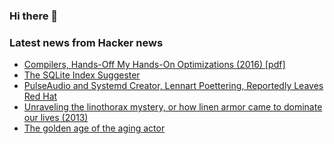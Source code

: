 ### Hi there 👋

<!--
**arashid-sh/arashid-sh** is a ✨ _special_ ✨ repository because its `README.md` (this file) appears on your GitHub profile.

Here are some ideas to get you started:

- 🔭 I’m currently working on ...
- 🌱 I’m currently learning ...
- 👯 I’m looking to collaborate on ...
- 🤔 I’m looking for help with ...
- 💬 Ask me about ...
- 📫 How to reach me: ...
- 😄 Pronouns: ...
- ⚡ Fun fact: ...
-->

### Latest news from Hacker news
<!-- BLOG-POST-LIST:START -->
- [Compilers, Hands-Off My Hands-On Optimizations &lpar;2016&rpar; [pdf]](https://users.ece.cmu.edu/~franzf/papers/wpmvp16.pdf)
- [The SQLite Index Suggester](https://www.sqlite.org/cli.html#index_recommendations_sqlite_expert_)
- [PulseAudio and Systemd Creator, Lennart Poettering, Reportedly Leaves Red Hat](https://www.phoronix.com/scan.php?page=news_item&px=Lennart-Poettering-Out-Red-Hat)
- [Unraveling the linothorax mystery, or how linen armor came to dominate our lives &lpar;2013&rpar;](https://jhupress.wordpress.com/2013/04/24/unraveling-the-linothorax-mystery-or-how-linen-armor-came-to-dominate-our-lives/)
- [The golden age of the aging actor](https://www.theringer.com/movies/2022/6/27/23181232/old-actors-aging-tom-cruise-top-gun-maverick)
<!-- BLOG-POST-LIST:END -->
